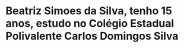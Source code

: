 # Beatriz Simoes da Silva, tenho 15 anos, estudo no Colégio Estadual Polivalente Carlos Domingos Silva 
